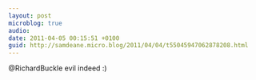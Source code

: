 ```yaml
---
layout: post
microblog: true
audio: 
date: 2011-04-05 00:15:51 +0100
guid: http://samdeane.micro.blog/2011/04/04/t55045947062878208.html
---
```

@RichardBuckle evil indeed :)
